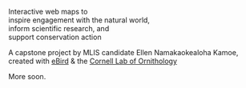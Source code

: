 Interactive web maps to<br>
inspire engagement with the natural world,<br>
inform scientific research, and<br>
support conservation action

A capstone project by MLIS candidate Ellen Namakaokealoha Kamoe, created with [eBird](https://ebird.org/about) & the [Cornell Lab of Ornithology](https://www.birds.cornell.edu/home)

More soon.
